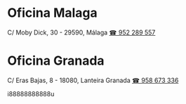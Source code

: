 # Oficina Malaga

C/ Moby Dick, 30 - 29590,
              Málaga
[☎ 952 289 557](tel:952289557)

# Oficina Granada

C/ Eras Bajas, 8 - 18080, Lanteira
              Granada
[☎ 958 673 336](tel:952289557)

i88888888888u
